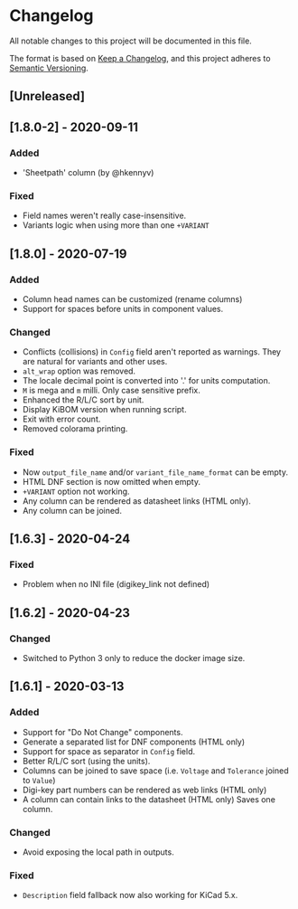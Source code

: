 # Changelog
All notable changes to this project will be documented in this file.

The format is based on [Keep a Changelog](https://keepachangelog.com/en/1.0.0/),
and this project adheres to [Semantic Versioning](https://semver.org/spec/v2.0.0.html).


## [Unreleased]

## [1.8.0-2] - 2020-09-11
### Added
- 'Sheetpath' column (by @hkennyv)

### Fixed
- Field names weren't really case-insensitive.
- Variants logic when using more than one `+VARIANT`

## [1.8.0] - 2020-07-19
### Added
- Column head names can be customized (rename columns)
- Support for spaces before units in component values.

### Changed
- Conflicts (collisions) in `Config` field aren't reported as warnings.
  They are natural for variants and other uses.
- `alt_wrap` option was removed.
- The locale decimal point is converted into '.' for units computation.
- `M` is mega and `m` milli. Only case sensitive prefix.
- Enhanced the R/L/C sort by unit.
- Display KiBOM version when running script.
- Exit with error count.
- Removed colorama printing.

### Fixed
- Now `output_file_name` and/or `variant_file_name_format` can be empty.
- HTML DNF section is now omitted when empty.
- `+VARIANT` option not working.
- Any column can be rendered as datasheet links (HTML only).
- Any column can be joined.

## [1.6.3] - 2020-04-24
### Fixed
- Problem when no INI file (digikey_link not defined)

## [1.6.2] - 2020-04-23
### Changed
- Switched to Python 3 only to reduce the docker image size.

## [1.6.1] - 2020-03-13
### Added
- Support for "Do Not Change" components.
- Generate a separated list for DNF components (HTML only)
- Support for space as separator in `Config` field.
- Better R/L/C sort (using the units).
- Columns can be joined to save space (i.e. `Voltage` and `Tolerance`
  joined to `Value`)
- Digi-key part numbers can be rendered as web links (HTML only)
- A column can contain links to the datasheet (HTML only)
  Saves one column.

### Changed
- Avoid exposing the local path in outputs.

### Fixed
- `Description` field fallback now also working for KiCad 5.x.
